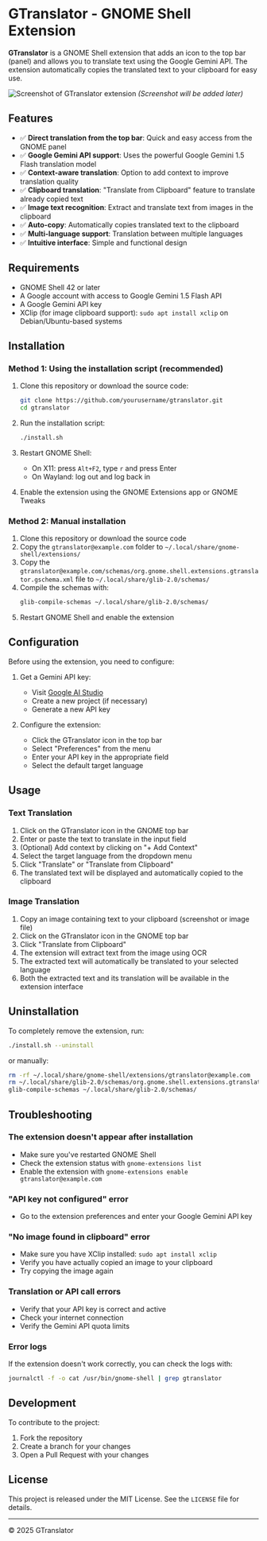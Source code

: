 # GTranslator - GNOME Shell Extension

**GTranslator** is a GNOME Shell extension that adds an icon to the top bar (panel) and allows you to translate text using the Google Gemini API. The extension automatically copies the translated text to your clipboard for easy use.

![Screenshot of GTranslator extension](screenshot.png)
*(Screenshot will be added later)*

## Features

- ✅ **Direct translation from the top bar**: Quick and easy access from the GNOME panel
- ✅ **Google Gemini API support**: Uses the powerful Google Gemini 1.5 Flash translation model
- ✅ **Context-aware translation**: Option to add context to improve translation quality
- ✅ **Clipboard translation**: "Translate from Clipboard" feature to translate already copied text
- ✅ **Image text recognition**: Extract and translate text from images in the clipboard
- ✅ **Auto-copy**: Automatically copies translated text to the clipboard
- ✅ **Multi-language support**: Translation between multiple languages
- ✅ **Intuitive interface**: Simple and functional design

## Requirements

- GNOME Shell 42 or later
- A Google account with access to Google Gemini 1.5 Flash API
- A Google Gemini API key
- XClip (for image clipboard support): `sudo apt install xclip` on Debian/Ubuntu-based systems

## Installation

### Method 1: Using the installation script (recommended)

1. Clone this repository or download the source code:
   ```bash
   git clone https://github.com/yourusername/gtranslator.git
   cd gtranslator
   ```

2. Run the installation script:
   ```bash
   ./install.sh
   ```

3. Restart GNOME Shell:
   - On X11: press `Alt+F2`, type `r` and press Enter
   - On Wayland: log out and log back in

4. Enable the extension using the GNOME Extensions app or GNOME Tweaks

### Method 2: Manual installation

1. Clone this repository or download the source code
2. Copy the `gtranslator@example.com` folder to `~/.local/share/gnome-shell/extensions/`
3. Copy the `gtranslator@example.com/schemas/org.gnome.shell.extensions.gtranslator.gschema.xml` file to `~/.local/share/glib-2.0/schemas/`
4. Compile the schemas with:
   ```bash
   glib-compile-schemas ~/.local/share/glib-2.0/schemas/
   ```
5. Restart GNOME Shell and enable the extension

## Configuration

Before using the extension, you need to configure:

1. Get a Gemini API key:
   - Visit [Google AI Studio](https://makersuite.google.com/app/apikey)
   - Create a new project (if necessary)
   - Generate a new API key

2. Configure the extension:
   - Click the GTranslator icon in the top bar
   - Select "Preferences" from the menu
   - Enter your API key in the appropriate field
   - Select the default target language

## Usage

### Text Translation
1. Click on the GTranslator icon in the GNOME top bar
2. Enter or paste the text to translate in the input field
3. (Optional) Add context by clicking on "+ Add Context"
4. Select the target language from the dropdown menu
5. Click "Translate" or "Translate from Clipboard"
6. The translated text will be displayed and automatically copied to the clipboard

### Image Translation
1. Copy an image containing text to your clipboard (screenshot or image file)
2. Click on the GTranslator icon in the GNOME top bar
3. Click "Translate from Clipboard"
4. The extension will extract text from the image using OCR
5. The extracted text will automatically be translated to your selected language
6. Both the extracted text and its translation will be available in the extension interface

## Uninstallation

To completely remove the extension, run:

```bash
./install.sh --uninstall
```

or manually:

```bash
rm -rf ~/.local/share/gnome-shell/extensions/gtranslator@example.com
rm ~/.local/share/glib-2.0/schemas/org.gnome.shell.extensions.gtranslator.gschema.xml
glib-compile-schemas ~/.local/share/glib-2.0/schemas/
```

## Troubleshooting

### The extension doesn't appear after installation
- Make sure you've restarted GNOME Shell
- Check the extension status with `gnome-extensions list`
- Enable the extension with `gnome-extensions enable gtranslator@example.com`

### "API key not configured" error
- Go to the extension preferences and enter your Google Gemini API key

### "No image found in clipboard" error
- Make sure you have XClip installed: `sudo apt install xclip`
- Verify you have actually copied an image to your clipboard
- Try copying the image again

### Translation or API call errors
- Verify that your API key is correct and active
- Check your internet connection
- Verify the Gemini API quota limits

### Error logs
If the extension doesn't work correctly, you can check the logs with:
```bash
journalctl -f -o cat /usr/bin/gnome-shell | grep gtranslator
```

## Development

To contribute to the project:

1. Fork the repository
2. Create a branch for your changes
3. Open a Pull Request with your changes

## License

This project is released under the MIT License. See the `LICENSE` file for details.

---

© 2025 GTranslator

